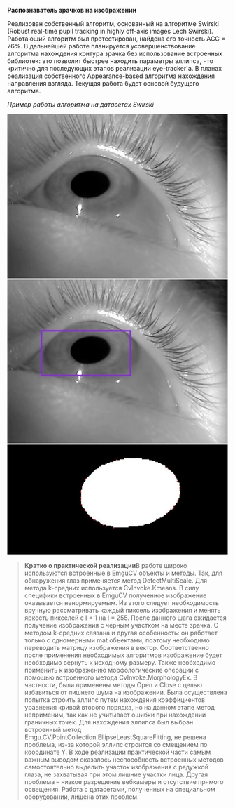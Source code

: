 **Распознаватель зрачков на изображении**

Реализован собственный алгоритм, основанный на алгоритме Swirski (Robust real-time pupil tracking in highly off-axis images Lech Swirski). Работающий алгоритм был протестирован, найдена его точность ACC = 76%. 
В дальнейшей работе планируется усовершенствование алгоритма нахождения контура зрачка без использование встроенных библиотек: это позволит быстрее находить параметры эллипса, что критично для последующих этапов реализации eye-tracker`а. В планах реализация собственного Appearance-based алгоритма нахождения направления взгляда. Текущая работа будет основой будущего алгоритма. 

*Пример работы алгоритма на датасетах Swirski*

![Иллюстрация к проекту](https://github.com/chapych/Pupil-recogniser/blob/master/example1.jpg)
![Иллюстрация к проекту](https://github.com/chapych/Pupil-recogniser/blob/master/example2.jpg)
![Иллюстрация к проекту](https://github.com/chapych/Pupil-recogniser/blob/master/example3.jpg)

>**Кратко о практической реализации**В работе широко используются встроенные в EmguCV объекты и методы. Так, для обнаружения глаз применяется метод DetectMultiScale. Для метода k-средних используется CvInvoke.Kmeans. В силу специфики встроенных в EmguCV полученное изображение оказывается ненормируемым. Из этого следует необходимость вручную рассматривать каждый пиксель изображения и менять яркость пикселей с I = 1 на I = 255. После данного шага ожидается получение изображения с черным участком на месте зрачка. С методом k-средних связана и другая особенность: он работает только с одномерными mat объектами, поэтому необходимо переводить матрицу изображения в вектор. Соответственно после применения необходимых алгоритмов изображение будет необходимо вернуть к исходному размеру.
Также необходимо применить к изображению морфологические операции с помощью встроенного метода CvInvoke.MorphologyEx. В частности, были применены методы Open и Close с целью избавиться от лишнего шума на изображении.
Была осуществлена попытка строить эллипс путем нахождения коэффициентов уравнения кривой второго порядка, но на данном этапе метод неприменим, так как не учитывает ошибки при нахождении граничных точек. Для нахождения эллипса был выбран встроенный метод Emgu.CV.PointCollection.EllipseLeastSquareFitting, не решена проблема, из-за которой эллипс строится со смещением по координате Y. 
В ходе реализации практической части самым важным выводом оказалось неспособность встроенных методов самостоятельно выделить участок изображения с радужкой глаза, не захватывая при этом лишние участки лица. Другая проблема – низкое разрешение вебкамеры и отсутствие прямого освещения. Работа с датасетами, полученных на специальном оборудовании, лишена этих проблем.
